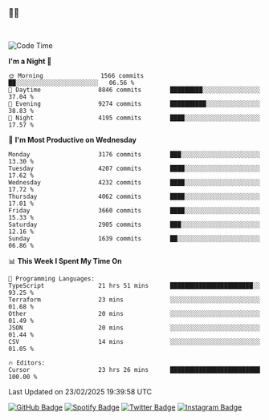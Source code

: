 ### 🤙🍺

<!-- <a href="https://github-readme-stats.vercel.app/api?username=hzak2xx&count_private=true&show_icons=true&theme=dracula">
  <img align="center" src="https://github-readme-stats.vercel.app/api?username=hzak2xx&count_private=true&show_icons=true&theme=dracula" />
</a>
</br> -->
</br>

<!--START_SECTION:waka-->
![Code Time](http://img.shields.io/badge/Code%20Time-3%2C810%20hrs%2017%20mins-blue)

**I'm a Night 🦉** 

```text
🌞 Morning                1566 commits        ██░░░░░░░░░░░░░░░░░░░░░░░   06.56 % 
🌆 Daytime                8846 commits        █████████░░░░░░░░░░░░░░░░   37.04 % 
🌃 Evening                9274 commits        ██████████░░░░░░░░░░░░░░░   38.83 % 
🌙 Night                  4195 commits        ████░░░░░░░░░░░░░░░░░░░░░   17.57 % 
```
📅 **I'm Most Productive on Wednesday** 

```text
Monday                   3176 commits        ███░░░░░░░░░░░░░░░░░░░░░░   13.30 % 
Tuesday                  4207 commits        ████░░░░░░░░░░░░░░░░░░░░░   17.62 % 
Wednesday                4232 commits        ████░░░░░░░░░░░░░░░░░░░░░   17.72 % 
Thursday                 4062 commits        ████░░░░░░░░░░░░░░░░░░░░░   17.01 % 
Friday                   3660 commits        ████░░░░░░░░░░░░░░░░░░░░░   15.33 % 
Saturday                 2905 commits        ███░░░░░░░░░░░░░░░░░░░░░░   12.16 % 
Sunday                   1639 commits        ██░░░░░░░░░░░░░░░░░░░░░░░   06.86 % 
```


📊 **This Week I Spent My Time On** 

```text
💬 Programming Languages: 
TypeScript               21 hrs 51 mins      ███████████████████████░░   93.25 % 
Terraform                23 mins             ░░░░░░░░░░░░░░░░░░░░░░░░░   01.68 % 
Other                    20 mins             ░░░░░░░░░░░░░░░░░░░░░░░░░   01.49 % 
JSON                     20 mins             ░░░░░░░░░░░░░░░░░░░░░░░░░   01.44 % 
CSV                      14 mins             ░░░░░░░░░░░░░░░░░░░░░░░░░   01.05 % 

🔥 Editors: 
Cursor                   23 hrs 26 mins      █████████████████████████   100.00 % 
```


 Last Updated on 23/02/2025 19:39:58 UTC
<!--END_SECTION:waka-->

[![GitHub Badge](https://img.shields.io/badge/GitHub-100000?style=for-the-badge&logo=github&logoColor=white)](https://github.com/hzak2xx)
[![Spotify Badge](https://img.shields.io/badge/Spotify-1ED760?&style=for-the-badge&logo=spotify&logoColor=white)](https://open.spotify.com/user/uf90s6sbbh75a1mt44clkhkvf)
[![Twitter Badge](https://img.shields.io/badge/Twitter-1DA1F2?style=for-the-badge&logo=twitter&logoColor=white)](https://twitter.com/hzak2xx)
[![Instagram Badge](https://img.shields.io/badge/Instagram-E4405F?style=for-the-badge&logo=instagram&logoColor=white)](https://www.instagram.com/hzak2xx/)
